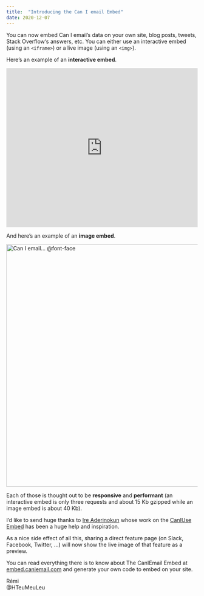 ```yaml
---
title:  "Introducing the Can I email Embed"
date: 2020-12-07
---
```


You can now embed Can I email’s data on your own site, blog posts, tweets, Stack Overflow‘s answers, etc. You can either use an interactive embed (using an `<iframe>`) or a live image (using an `<img>`).

Here’s an example of an **interactive embed**.

<iframe title="Can I email… border-radius" src="https://embed.caniemail.com/css-border-radius/" width="640" height="420" style="width:100%; max-width:40rem; height:26.25rem; border:none;" loading="lazy"></iframe>

And here’s an example of an **image embed**.

<a href="https://www.caniemail.com/features/css-at-font-face/"><img src="https://screenshots.caniemail.com/css-at-font-face.png" alt="Can I email… @font-face" width="640" height="400" style="vertical-align:middle; border:0; max-width:100%; height:auto;" /></a>

Each of those is thought out to be **responsive** and **performant** (an interactive embed is only three requests and about 15 Kb gzipped while an image embed is about 40 Kb).

I’d like to send huge thanks to [Ire Aderinokun](https://twitter.com/ireaderinokun) whose work on the [CanIUse Embed](https://caniuse.bitsofco.de/) has been a huge help and inspiration.

As a nice side effect of all this, sharing a direct feature page (on Slack, Facebook, Twitter, …) will now show the live image of that feature as a preview.

You can read everything there is to know about The CanIEmail Embed at [embed.caniemail.com](https://embed.caniemail.com/) and generate your own code to embed on your site.

Rémi  
@HTeuMeuLeu